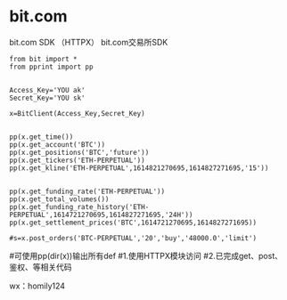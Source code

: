 # bit.com
bit.com SDK （HTTPX）
bit.com交易所SDK


```
from bit import *
from pprint import pp


Access_Key='YOU ak'
Secret_Key='YOU sk'

x=BitClient(Access_Key,Secret_Key)


pp(x.get_time())
pp(x.get_account('BTC'))
pp(x.get_positions('BTC','future'))
pp(x.get_tickers('ETH-PERPETUAL'))
pp(x.get_kline('ETH-PERPETUAL',1614821270695,1614827271695,'15'))


pp(x.get_funding_rate('ETH-PERPETUAL'))
pp(x.get_total_volumes())
pp(x.get_funding_rate_history('ETH-PERPETUAL',1614721270695,1614827271695,'24H'))
pp(x.get_settlement_prices('BTC',1614721270695,1614827271695))

#s=x.post_orders('BTC-PERPETUAL','20','buy','48000.0','limit')
```

#可使用pp(dir(x))输出所有def
#1.使用HTTPX模块访问
#2.已完成get、post、鉴权、等相关代码


wx：homily124




